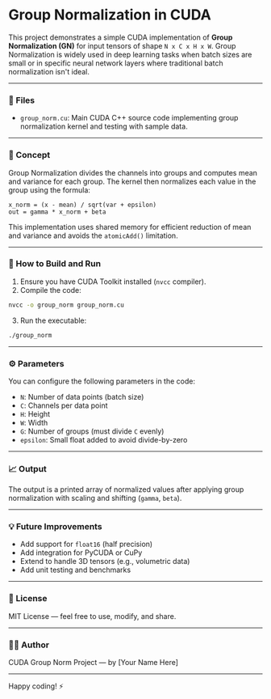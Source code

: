 # Group Normalization in CUDA

This project demonstrates a simple CUDA implementation of **Group Normalization (GN)** for input tensors of shape `N x C x H x W`. Group Normalization is widely used in deep learning tasks when batch sizes are small or in specific neural network layers where traditional batch normalization isn't ideal.

---

### 📂 Files
- `group_norm.cu`: Main CUDA C++ source code implementing group normalization kernel and testing with sample data.

---

### 🧠 Concept
Group Normalization divides the channels into groups and computes mean and variance for each group. The kernel then normalizes each value in the group using the formula:

```
x_norm = (x - mean) / sqrt(var + epsilon)
out = gamma * x_norm + beta
```

This implementation uses shared memory for efficient reduction of mean and variance and avoids the `atomicAdd()` limitation.

---

### 🚀 How to Build and Run
1. Ensure you have CUDA Toolkit installed (`nvcc` compiler).
2. Compile the code:
```bash
nvcc -o group_norm group_norm.cu
```
3. Run the executable:
```bash
./group_norm
```

---

### ⚙️ Parameters
You can configure the following parameters in the code:
- `N`: Number of data points (batch size)
- `C`: Channels per data point
- `H`: Height
- `W`: Width
- `G`: Number of groups (must divide `C` evenly)
- `epsilon`: Small float added to avoid divide-by-zero

---

### 📈 Output
The output is a printed array of normalized values after applying group normalization with scaling and shifting (`gamma`, `beta`).

---

### 💡 Future Improvements
- Add support for `float16` (half precision)
- Add integration for PyCUDA or CuPy
- Extend to handle 3D tensors (e.g., volumetric data)
- Add unit testing and benchmarks

---

### 📜 License
MIT License — feel free to use, modify, and share.

---

### 👨‍💻 Author
CUDA Group Norm Project — by [Your Name Here]

---

Happy coding! ⚡
